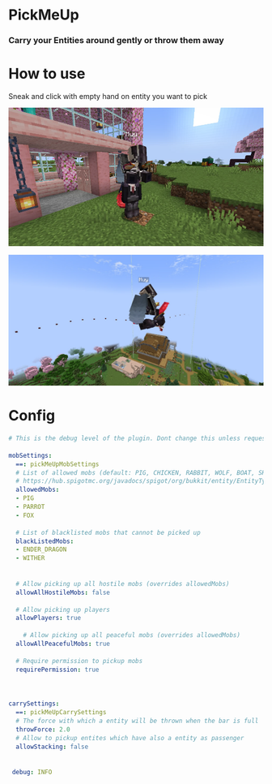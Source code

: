 # PickMeUp 
### Carry your Entities around gently or throw them away 

# How to use

Sneak and click with empty hand on entity you want to pick

![alt text](imgs/image-1.png)

![alt text](imgs/image-2.png)

# Config

```yml
# This is the debug level of the plugin. Dont change this unless requested.

mobSettings:
  ==: pickMeUpMobSettings
  # List of allowed mobs (default: PIG, CHICKEN, RABBIT, WOLF, BOAT, SHEEP, PARROT)
  # https://hub.spigotmc.org/javadocs/spigot/org/bukkit/entity/EntityType.html
  allowedMobs:
  - PIG
  - PARROT
  - FOX
  
  # List of blacklisted mobs that cannot be picked up
  blackListedMobs:
  - ENDER_DRAGON
  - WITHER

  
  # Allow picking up all hostile mobs (overrides allowedMobs)
  allowAllHostileMobs: false
  
  # Allow picking up players
  allowPlayers: true

    # Allow picking up all peaceful mobs (overrides allowedMobs)
  allowAllPeacefulMobs: true
  
  # Require permission to pickup mobs
  requirePermission: true
  


carrySettings:
  ==: pickMeUpCarrySettings
  # The force with which a entity will be thrown when the bar is full
  throwForce: 2.0
  # Allow to pickup entites which have also a entity as passenger
  allowStacking: false


 debug: INFO

```